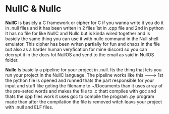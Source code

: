 # NullC & Nullc

**NullC** is basicly a C framework or cipher for C if you wanna write it you do it in .null files and it has been writen in 2 files 1st in .cpp file and 2nd in python It has no file for like NullC and Nullc but is kinda wired together and is basicly the same thing you can use it with nullc command in the Null shell emulator. This cipher has been writen partially for fun and chaos in the file but also as a harder human veryfication for mine discord so you can decrypt it in the docs fot NullOS and send to the email as said in NullOS folder.

**Nullc** Is basicily a pipeline for your project in .null. Its the thing that lets you run your project in the NullC language. The pipeline works like this ---> 1st the python file is opened and runned thats the part responsible for your input and stuff like geting the filename to ~/Documents than it uses array of the pre-seted words and makes the file to .c thatt compiles with gcc and thats the cpp files work it uses gcc to compile the program .py program made than after the compilation the file is removed witch leavs your project with .null and ELF files.
